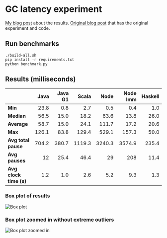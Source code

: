 # GC latency experiment

[My blog post](https://blog.hilzu.moe/2016/06/26/studying-gc-latencies/) about the results.
[Original blog post](http://prl.ccs.neu.edu/blog/2016/05/24/measuring-gc-latencies-in-haskell-ocaml-racket/)
that has the original experiment and code.

## Run benchmarks

```
./build-all.sh
pip install -r requirements.txt
python benchmark.py
```

## Results (milliseconds)

|                        | Java  | Java G1 | Scala  | Node   | Node Imm | Haskell
| ---                    | ---:  | ---:    | ---:   | ---:   |     ---: | ---:
| **Min**                |  23.8 |     0.8 |    2.7 |    0.5 |      0.4 |   1.0
| **Median**             |  56.5 |    15.0 |   18.2 |   63.6 |     13.8 |  26.0
| **Average**            |  58.7 |    15.0 |   24.1 |  111.7 |     17.2 |  20.6
| **Max**                | 126.1 |    83.8 |  129.4 |  529.1 |    157.3 |  50.0
| **Avg total pause**    | 704.2 |   380.7 | 1119.3 | 3240.3 |   3574.9 | 235.4
| **Avg pauses**         |    12 |    25.4 |   46.4 |     29 |      208 |  11.4
| **Avg clock time (s)** |   1.2 |     1.0 |    2.6 |    5.2 |      9.3 |   1.3

### Box plot of results

![Box plot](https://blog.hilzu.moe/assets/gc-latencies.svg)

### Box plot zoomed in without extreme outliers

![Box plot zoomed in](https://blog.hilzu.moe/assets/gc-latencies-zoomed-in.svg)
